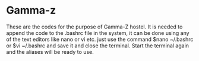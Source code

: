 # Gamma-z
These are the codes for the purpose of Gamma-Z hostel.
It is needed to append the code to the .bashrc file in the system, it can be done using any of the text editors like nano or vi etc. just use the command $nano ~/.bashrc or $vi ~/.bashrc and save it and close the terminal.
Start the terminal again and the aliases will be ready to use.
